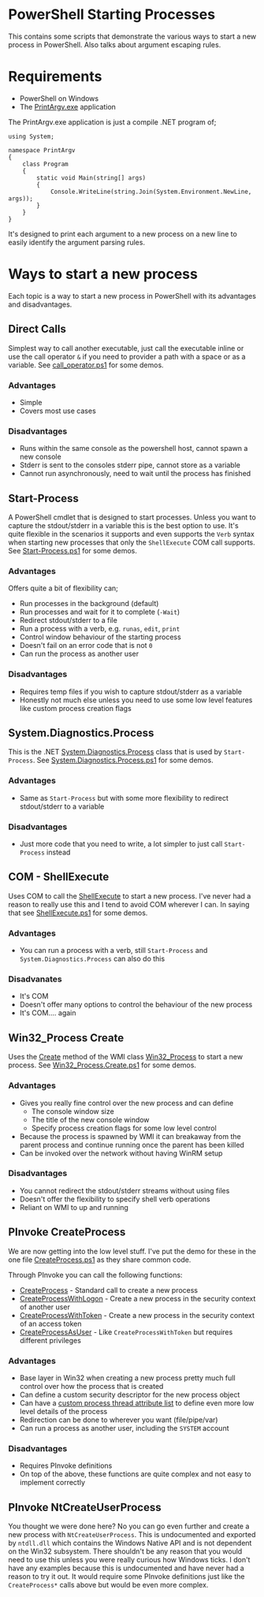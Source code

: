 # PowerShell Starting Processes

This contains some scripts that demonstrate the various ways to start a
new process in PowerShell. Also talks about argument escaping rules.

# Requirements

* PowerShell on Windows
* The [PrintArgv.exe](https://ansible-ci-files.s3.amazonaws.com/test/integration/roles/test_win_module_utils/PrintArgv.exe) application

The PrintArgv.exe application is just a compile .NET program of;

```
using System;

namespace PrintArgv
{
    class Program
    {
        static void Main(string[] args)
        {
            Console.WriteLine(string.Join(System.Environment.NewLine, args));
        }
    }
}
```

It's designed to print each argument to a new process on a new line to easily
identify the argument parsing rules.


# Ways to start a new process

Each topic is a way to start a new process in PowerShell with its advantages
and disadvantages.

## Direct Calls

Simplest way to call another executable, just call the executable inline or use
the call operator `&` if you need to provider a path with a space or as a
variable. See [call_operator.ps1](call_operator.ps1) for some demos.

### Advantages

* Simple
* Covers most use cases

### Disadvantages

* Runs within the same console as the powershell host, cannot spawn a new console
* Stderr is sent to the consoles stderr pipe, cannot store as a variable
* Cannot run asynchronously, need to wait until the process has finished


## Start-Process

A PowerShell cmdlet that is designed to start processes. Unless you want to
capture the stdout/stderr in a variable this is the best option to use. It's
quite flexible in the scenarios it supports and even supports the `Verb` syntax
when starting new processes that only the `ShellExecute` COM call supports. See
[Start-Process.ps1](Start-Process.ps1) for some demos.

### Advantages

Offers quite a bit of flexibility can;

* Run processes in the background (default)
* Run processes and wait for it to complete (`-Wait`)
* Redirect stdout/stderr to a file
* Run a process with a verb, e.g. `runas`, `edit`, `print`
* Control window behaviour of the starting process
* Doesn't fail on an error code that is not `0`
* Can run the process as another user

### Disadvantages

* Requires temp files if you wish to capture stdout/stderr as a variable
* Honestly not much else unless you need to use some low level features like custom process creation flags


## System.Diagnostics.Process

This is the .NET [System.Diagnostics.Process](https://docs.microsoft.com/en-us/dotnet/api/system.diagnostics.process?view=netframework-4.8)
class that is used by `Start-Process`. See [System.Diagnostics.Process.ps1](System.Diagnostics.Process.ps1)
for some demos.

### Advantages

* Same as `Start-Process` but with some more flexibility to redirect stdout/stderr to a variable

### Disadvantages

* Just more code that you need to write, a lot simpler to just call `Start-Process` instead

## COM - ShellExecute

Uses COM to call the [ShellExecute](https://docs.microsoft.com/en-us/windows/desktop/shell/shell-shellexecute)
to start a new process. I've never had a reason to really use this and I tend
to avoid COM wherever I can. In saying that see [ShellExecute.ps1](ShellExecute.ps1)
for some demos.

### Advantages

* You can run a process with a verb, still `Start-Process` and `System.Diagnostics.Process` can also do this

### Disadvanates

* It's COM
* Doesn't offer many options to control the behaviour of the new process
* It's COM.... again


## Win32_Process Create

Uses the [Create](https://docs.microsoft.com/en-us/windows/desktop/CIMWin32Prov/create-method-in-class-win32-process)
method of the WMI class [Win32_Process](https://docs.microsoft.com/en-us/windows/desktop/CIMWin32Prov/win32-process)
to start a new process. See [Win32_Process.Create.ps1](Win32_Process.Create.ps1)
for some demos.

### Advantages

* Gives you really fine control over the new process and can define
    * The console window size
    * The title of the new console window
    * Specify process creation flags for some low level control
* Because the process is spawned by WMI it can breakaway from the parent process and continue running once the parent has been killed
* Can be invoked over the network without having WinRM setup

### Disadvantages

* You cannot redirect the stdout/stderr streams without using files
* Doesn't offer the flexibility to specify shell verb operations
* Reliant on WMI to up and running


## PInvoke CreateProcess

We are now getting into the low level stuff. I've put the demo for these in the
one file [CreateProcess.ps1](CreateProcess.ps1) as they share common code.

Through PInvoke you can call the following functions:

* [CreateProcess](https://docs.microsoft.com/en-us/windows/desktop/api/processthreadsapi/nf-processthreadsapi-createprocessw) - Standard call to create a new process
* [CreateProcessWithLogon](https://docs.microsoft.com/en-us/windows/desktop/api/winbase/nf-winbase-createprocesswithlogonw) - Create a new process in the security context of another user
* [CreateProcessWithToken](https://docs.microsoft.com/en-us/windows/desktop/api/winbase/nf-winbase-createprocesswithtokenw) - Create a new process in the security context of an access token
* [CreateProcessAsUser](https://docs.microsoft.com/en-us/windows/desktop/api/processthreadsapi/nf-processthreadsapi-createprocessasusera) - Like `CreateProcessWithToken` but requires different privileges

### Advantages

* Base layer in Win32 when creating a new process pretty much full control over how the process that is created
* Can define a custom security descriptor for the new process object
* Can have a [custom process thread attribute list](https://docs.microsoft.com/en-us/windows/desktop/api/processthreadsapi/nf-processthreadsapi-updateprocthreadattribute) to define even more low level details of the process
* Redirection can be done to wherever you want (file/pipe/var)
* Can run a process as another user, including the `SYSTEM` account

### Disadvantages

* Requires PInvoke definitions
* On top of the above, these functions are quite complex and not easy to implement correctly


## PInvoke NtCreateUserProcess

You thought we were done here? No you can go even further and create a new
process with `NtCreateUserProcess`. This is undocumented and exported by
`ntdll.dll` which contains the Windows Native API and is not dependent on the
Win32 subsystem. There shouldn't be any reason that you would need to use this
unless you were really curious how Windows ticks. I don't have any examples
because this is undocumented and have never had a reason to try it out. It
would require some PInvoke definitions just like the `CreateProcess*` calls
above but would be even more complex.
